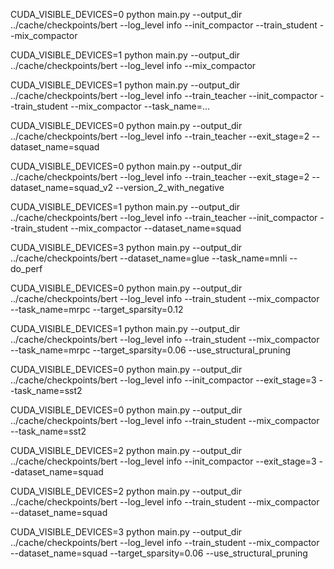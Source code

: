 CUDA_VISIBLE_DEVICES=0 python main.py --output_dir ../cache/checkpoints/bert --log_level info --init_compactor --train_student --mix_compactor

CUDA_VISIBLE_DEVICES=1 python main.py --output_dir ../cache/checkpoints/bert --log_level info --mix_compactor

CUDA_VISIBLE_DEVICES=1 python main.py --output_dir ../cache/checkpoints/bert --log_level info --train_teacher --init_compactor --train_student --mix_compactor --task_name=...

CUDA_VISIBLE_DEVICES=0 python main.py --output_dir ../cache/checkpoints/bert --log_level info --train_teacher --exit_stage=2 --dataset_name=squad

CUDA_VISIBLE_DEVICES=0 python main.py --output_dir ../cache/checkpoints/bert --log_level info --train_teacher --exit_stage=2 --dataset_name=squad_v2 --version_2_with_negative


CUDA_VISIBLE_DEVICES=1 python main.py --output_dir ../cache/checkpoints/bert --log_level info --train_teacher --init_compactor --train_student --mix_compactor --dataset_name=squad

CUDA_VISIBLE_DEVICES=3 python main.py --output_dir ../cache/checkpoints/bert --dataset_name=glue --task_name=mnli --do_perf


<!-- target_sparsity
structural_target_sparsity -->

CUDA_VISIBLE_DEVICES=0 python main.py --output_dir ../cache/checkpoints/bert --log_level info --train_student --mix_compactor --task_name=mrpc --target_sparsity=0.12

CUDA_VISIBLE_DEVICES=1 python main.py --output_dir ../cache/checkpoints/bert --log_level info --train_student --mix_compactor --task_name=mrpc --target_sparsity=0.06 --use_structural_pruning


CUDA_VISIBLE_DEVICES=0 python main.py --output_dir ../cache/checkpoints/bert --log_level info --init_compactor --exit_stage=3 --task_name=sst2

CUDA_VISIBLE_DEVICES=0 python main.py --output_dir ../cache/checkpoints/bert --log_level info --train_student --mix_compactor --task_name=sst2

<!-- SQUAD -->

CUDA_VISIBLE_DEVICES=2 python main.py --output_dir ../cache/checkpoints/bert --log_level info --init_compactor --exit_stage=3 --dataset_name=squad

CUDA_VISIBLE_DEVICES=2 python main.py --output_dir ../cache/checkpoints/bert --log_level info --train_student --mix_compactor --dataset_name=squad

CUDA_VISIBLE_DEVICES=3 python main.py --output_dir ../cache/checkpoints/bert --log_level info --train_student --mix_compactor --dataset_name=squad --target_sparsity=0.06 --use_structural_pruning
